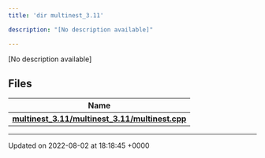 ```yaml
---
title: 'dir multinest_3.11'

description: "[No description available]"

---
```







[No description available]

## Files

| Name           |
| -------------- |
| **[multinest_3.11/multinest_3.11/multinest.cpp](/documentation/code/darkbit_development/files/multinest__3_811_2multinest_8cpp/#file-multinest-3.11/multinest.cpp)**  |






-------------------------------

Updated on 2022-08-02 at 18:18:45 +0000
